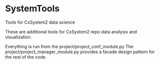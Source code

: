 # SystemTools
Tools for CxSystem2 data science

These are additional tools for CxSystem2 repo data analysis 
and visualization. 

Everything is run from the project/project_conf_module.py 
The project/project_manager_module.py provides a facade 
design pattern for the rest of the code.
